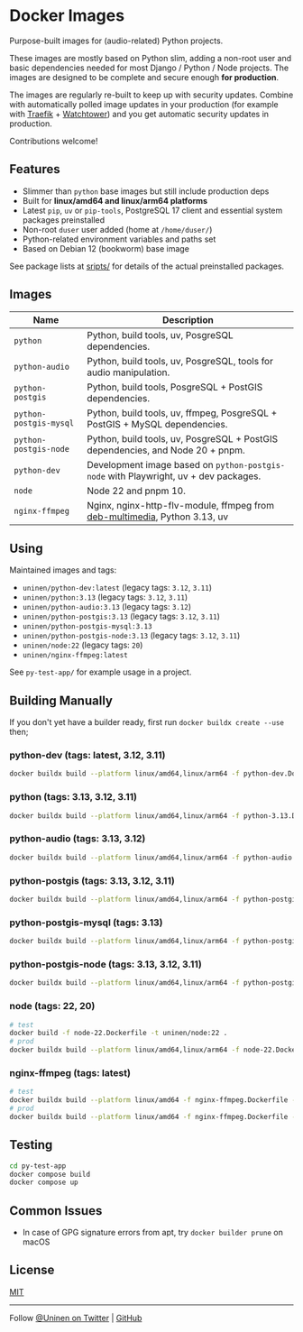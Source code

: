 # Docker Images

Purpose-built images for (audio-related) Python projects.

These images are mostly based on Python slim, adding a non-root user and basic dependencies needed for most Django / Python / Node projects. The images are designed to be complete and secure enough **for production**.

The images are regularly re-built to keep up with security updates. Combine with automatically polled image updates in your production (for example with [Traefik](https://traefik.io/) + [Watchtower](https://containrrr.dev/watchtower/)) and you get automatic security updates in production.

Contributions welcome!

## Features

- Slimmer than `python` base images but still include production deps
- Built for **linux/amd64 and linux/arm64 platforms**
- Latest `pip`, `uv` or `pip-tools`, PostgreSQL 17 client and essential system packages preinstalled
- Non-root `duser` user added (home at `/home/duser/`)
- Python-related environment variables and paths set
- Based on Debian 12 (bookworm) base image

See package lists at [sripts/](scripts/) for details of the actual preinstalled packages.

## Images

| Name                    | Description                                                                                                  |
| ----------------------- | ------------------------------------------------------------------------------------------------------------ |
| `python`                | Python, build tools, uv, PosgreSQL dependencies.                                                             |
| `python-audio`          | Python, build tools, uv, PosgreSQL, tools for audio manipulation.                                            |
| `python-postgis`        | Python, build tools, PosgreSQL + PostGIS dependencies.                                                       |
| `python-postgis-mysql ` | Python, build tools, uv, ffmpeg, PosgreSQL + PostGIS + MySQL dependencies.                                   |
| `python-postgis-node `  | Python, build tools, uv, PosgreSQL + PostGIS dependencies, and Node 20 + pnpm.                               |
| `python-dev`            | Development image based on `python-postgis-node` with Playwright, uv + dev packages.                         |
| `node`                  | Node 22 and pnpm 10.                                                                                         |
| `nginx-ffmpeg`          | Nginx, nginx-http-flv-module, ffmpeg from [deb-multimedia](https://www.deb-multimedia.org/), Python 3.13, uv |

## Using

Maintained images and tags:

- `uninen/python-dev:latest` (legacy tags: `3.12`, `3.11`)
- `uninen/python:3.13` (legacy tags: `3.12`, `3.11`)
- `uninen/python-audio:3.13` (legacy tags: `3.12`)
- `uninen/python-postgis:3.13` (legacy tags: `3.12`, `3.11`)
- `uninen/python-postgis-mysql:3.13`
- `uninen/python-postgis-node:3.13` (legacy tags: `3.12`, `3.11`)
- `uninen/node:22` (legacy tags: `20`)
- `uninen/nginx-ffmpeg:latest`

See `py-test-app/` for example usage in a project.

## Building Manually

If you don't yet have a builder ready, first run `docker buildx create --use` then;

### python-dev (tags: latest, 3.12, 3.11)

```sh
docker buildx build --platform linux/amd64,linux/arm64 -f python-dev.Dockerfile -t uninen/python-dev:latest . --push
```

### python (tags: 3.13, 3.12, 3.11)

```sh
docker buildx build --platform linux/amd64,linux/arm64 -f python-3.13.Dockerfile -t uninen/python:3.13 . --push
```

### python-audio (tags: 3.13, 3.12)

```sh
docker buildx build --platform linux/amd64,linux/arm64 -f python-audio.Dockerfile -t uninen/python-audio:3.13 . --push
```

### python-postgis (tags: 3.13, 3.12, 3.11)

```sh
docker buildx build --platform linux/amd64,linux/arm64 -f python-postgis-3.13.Dockerfile -t uninen/python-postgis:3.13 . --push
```

### python-postgis-mysql (tags: 3.13)

```sh
docker buildx build --platform linux/amd64,linux/arm64 -f python-postgis-mysql.Dockerfile -t uninen/python-mysql-node:3.13 . --push
```

### python-postgis-node (tags: 3.13, 3.12, 3.11)

```sh
docker buildx build --platform linux/amd64,linux/arm64 -f python-postgis-node.Dockerfile -t uninen/python-postgis-node:3.13 . --push
```

### node (tags: 22, 20)

```sh
# test
docker build -f node-22.Dockerfile -t uninen/node:22 .
# prod
docker buildx build --platform linux/amd64,linux/arm64 -f node-22.Dockerfile -t uninen/node:22 . --push
```

### nginx-ffmpeg (tags: latest)

```sh
# test
docker buildx build --platform linux/amd64 -f nginx-ffmpeg.Dockerfile -t uninen/nginx-ffmpeg:latest .
# prod
docker buildx build --platform linux/amd64 -f nginx-ffmpeg.Dockerfile -t uninen/nginx-ffmpeg:latest . --push
```

## Testing

```sh
cd py-test-app
docker compose build
docker compose up
```

## Common Issues

- In case of GPG signature errors from apt, try `docker builder prune` on macOS

## License

[MIT](./LICENCE)

---

Follow [@Uninen on Twitter](https://twitter.com/uninen) | [GitHub](https://github.com/Uninen)
